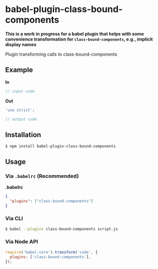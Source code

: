 # babel-plugin-class-bound-components

**This is a work in progress for a babel plugin that helps with some convenience transformation for `class-bound-components`, e.g., implicit display names**

Plugin transforming calls to class-bound-components

## Example

**In**

```js
// input code
```

**Out**

```js
'use strict';

// output code

```

## Installation

```sh
$ npm install babel-plugin-class-bound-components
```

## Usage

### Via `.babelrc` (Recommended)

**.babelrc**

```json
{
  "plugins": ["class-bound-components"]
}
```

### Via CLI

```sh
$ babel --plugins class-bound-components script.js
```

### Via Node API

```javascript
require('babel-core').transform('code', {
  plugins: ['class-bound-components'],
});
```
